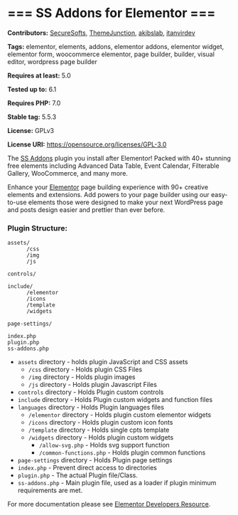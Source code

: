 # === SS Addons for Elementor ===

**Contributors:** [SecureSofts](https://securesofts.com/), [ThemeJunction](https://themejunction.net/), [akibslab](https://github.com/akibslab/), [itanvirdev](https://github.com/itanvirdev/)

**Tags:** elementor, elements, addons, elementor addons, elementor widget, elementor form, woocommerce elementor, page builder, builder, visual editor, wordpress page builder

**Requires at least:** 5.0

**Tested up to:** 6.1

**Requires PHP:** 7.0

**Stable tag:** 5.5.3

**License:** GPLv3

**License URI:** https://opensource.org/licenses/GPL-3.0

The [SS Addons](https://securesofts.com/) plugin you install after Elementor! Packed with 40+ stunning free elements including Advanced Data Table, Event Calendar, Filterable Gallery, WooCommerce, and many more.

Enhance your [Elementor](https://wordpress.org/plugins/elementor/) page building experience with 90+ creative elements and extensions. Add powers to your page builder using our easy-to-use elements those were designed to make your next WordPress page and posts design easier and prettier than ever before.

### Plugin Structure:

```
assets/
      /css
      /img
      /js

controls/

include/
      /elementor
      /icons
      /template
      /widgets

page-settings/

index.php
plugin.php
ss-addons.php
```

- `assets` directory - holds plugin JavaScript and CSS assets
  - `/css` directory - Holds plugin CSS Files
  - `/img` directory - Holds plugin images
  - `/js` directory - Holds plugin Javascript Files
- `controls` directory - Holds Plugin custom controls
- `include` directory - Holds Plugin custom widgets and function files
- `languages` directory - Holds Plugin languages files
  - `/elementor` directory - Holds plugin custom elementor widgets
  - `/icons` directory - Holds plugin custom icon fonts
  - `/template` directory - Holds single cpts template
  - `/widgets` directory - Holds plugin custom widgets
    - `/allow-svg.php` - Holds svg support function
    - `/common-functions.php` - Holds plugin common functions
- `page-settings` directory - Holds Plugin page settings
- `index.php` - Prevent direct access to directories
- `plugin.php` - The actual Plugin file/Class.
- `ss-addons.php` - Main plugin file, used as a loader if plugin minimum requirements are met.

For more documentation please see [Elementor Developers Resource](https://developers.elementor.com/creating-an-extension-for-elementor/).
